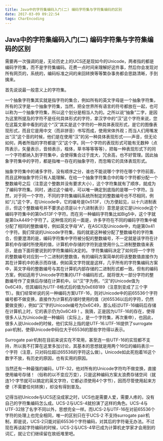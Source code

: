 ```yaml
---
title: Java中的字符集编码入门(二) 编码字符集与字符集编码的区别
date: 2017-03-09 09:22:54
tags: CharEncoding
---
```


## Java中的字符集编码入门(二) 编码字符集与字符集编码的区别

需要再一次强调的是，无论历史上的UCS还是现如今的Unicode，两者指的都是编码字符集，而不是字符集编码。花费一点时间来理解好这件事，然后你会发现对所有网页的，系统的，编码标准之间的来回转换等等繁杂事务都会思路清晰，手到擒来。 

首先说说最一般意义上的字符集。 

一个抽象字符集其实就是指字符的集合，例如所有的英文字母是一个抽象字符集，所有的汉字是一个抽象字符集，当然，把全世界所有语言的符号都放在一起，也可以称为一个抽象字符集，所以这个划分是相当人为的。之所以说“抽象”二字，是因为这里所提及的字符不是任何具体形式的字符，拿汉字中的“汉”这个字符来说，您在这篇文章中看到的这个“汉”其实是这个字符的一种具体表现形式，是它的图像表现形式，而且它是用中文（而非拼音）书写而成，使用宋体外观；而当人们用嘴发出“汉”这个音的时候，他们是在使用“汉”的另一种具体表现形式——声音，但无论如何，两者所指的字符都是“汉”这个字。同一个字符的表现形式可能有无数种（点阵表示，矢量表示，音频表示，楷体，草书等等等等），把每一种表现形式下的同一个字符都纳入到字符集中，会使得集合过于庞大，冗余高，也不好管理。因此抽象字符集中的字符，都是指唯一存在的抽象字符，而忽略它的具体表现形式。 

抽象字符集中的诸多字符，没有顺序之分，谁也不能说哪个字符在哪个字符前面，而且这种抽象字符只有人能理解。在给一个抽象字符集合中的每个字符都分配一个整数编号之后（注意这个整数并没有要求大小），这个字符集就有了顺序，就成为了编码字符集。同时，通过这个编号，可以唯一确定到底指的是哪一个字符。当然，对于同一个字符，不同的字符集编码系统所制定的整数编号也不尽相同，例如“儿”这个字，在Unicode中，它的编号是0x513F，（为方便起见，以十六进制表示，但这个整数编号并不要求必须是以十六进制表示）意思是说它是Unicode这个编码字符集中的第0x513F个字符。而在另一种编码字符集比如Big5中，这个字就是第0xA449个字符了。这种情况的另一面是，许多字符在不同的编码字符集中被分配了相同的整数编号，例如英文字母“A”，在ASCII及Unicode中，均是第0x41个字符。我们常说的Unicode字符集，指的就是这种被分配了整数编号的字符集合，但要澄清的是，编码字符集中字符被分配的整数编号，不一定就是该字符在计算机中存储时所使用的值，计算机中存储的字符到底使用什么二进制整数值来表示，是由下面将要说到的字符集编码决定的。 字符集编码决定了如何将一个字符的整数编号对应到一个二进制的整数值，有的编码方案简单的将该整数值直接作为其在计算机中的表示而存储，例如英文字符就是这样，几乎所有的字符集编码方案中，英文字母的整数编号与其在计算机内部存储的二进制形式都一致。但有的编码方案，例如适用于Unicode字符集的UTF-8编码形式，就将很大一部分字符的整数编号作了变换后存储在计算机中。以“汉”字为例，“汉”的Unicode值为0x6C49，但其编码为UTF-8格式后的值为0xE6B189（注意到变成了三个字节）。我们经常听说的另一种编码方案UTF-16，则对Unicode中的前65536个字符编号都不做变换，直接作为计算机存储时使用的值（对65536以后的字符，仍然要做变换），例如“汉”字的Unicode编号为0x6C49，那么经过UTF-16编码后存储在计算机上时，它的表示仍为0x6C49！。我猜，正是因为UTF-16的存在，使得很多人认为Unicode是一种编码（实际上，是一个字符集，再次重申），也因此，很多人说Unicode的时候，他们实际上指的是UTF-16.UTF-16提供了surrogate pair机制，使得Unicode中码位大于65536的那些字符得以表示。 

Surrogate pair机制在目前来说实在不常用，甚至连一些UTF-16的实现都不支持，所以我不打算在这里多加讨论，其基本的思想就是用两个16位的编码表示一个字符（注意，只对码位超过65536的字符这么做）。Unicode如此死抱着16这个数字不放，有历史的原因，也有实用的原因。 

当然还有一种最强的编码，UTF-32，他对所有的Unicode字符均不做变换，直接使用编号存储！（俗称的以不变应万变），只是这种编码方案太浪费存储空间（就连1个字节就可以搞定的英文字符，它都必须使用4个字节），因而尽管使用起来方便（不需要任何转换），却没有得到普及。 

记得当初Unicode与UCS还没成家之时，UCS也是需要人爱，需要人疼的，没有自己的字符集编码怎么成。UCS-2与UCS-4就扮演了这样的角色。UCS-4与UTF-32除了名字不同以外，思想完全一样。而UCS-2与UTF-16在对前65536个字符的处理上也完全相同，唯一的区别只在于UCS-2 不支持surrogate pair机制，即是说，UCS-2只能对前65536个字符编码，对其后的字符毫无办法。不过现在再谈起字符编码的时候，UCS-2与UCS-4早已成为计算机史学家才会用到的词汇，就让它们继续留在故纸堆里吧。 